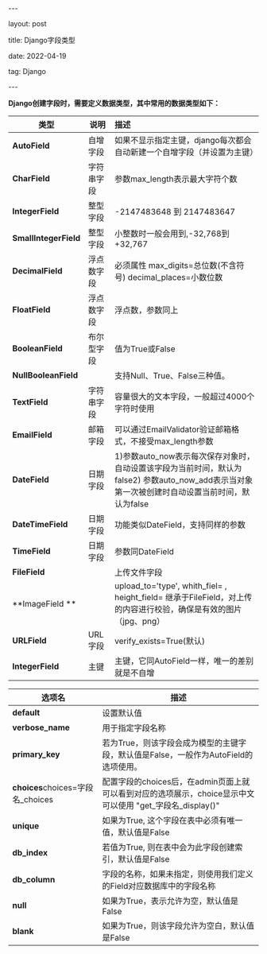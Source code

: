 \---

layout: post

title: Django字段类型

date: 2022-04-19

tag: Django

\---

**Django创建字段时，需要定义数据类型，其中常用的数据类型如下：**

| 类型                  | 说明       | 描述                                                         |
| --------------------- | ---------- | :----------------------------------------------------------- |
| **AutoField**         | 自增字段   | 如果不显示指定主键，django每次都会自动新建一个自增字段（并设置为主键） |
| **CharField**         | 字符串字段 | 参数max_length表示最大字符个数                               |
| **IntegerField**      | 整型字段   | -2147483648 到 2147483647                                    |
| **SmallIntegerField** | 整型字段   | 小整数时一般会用到,-32,768到+32,767                          |
| **DecimalField**      | 浮点数字段 | 必须属性 max_digits=总位数(不含符号)  decimal_places=小数位数 |
| **FloatField**        | 浮点数字段 | 浮点数，参数同上                                             |
| **BooleanField**      | 布尔型字段 | 值为True或False                                              |
| **NullBooleanField**  |            | 支持Null、True、False三种值。                                |
| **TextField**         | 字符串字段 | 容量很大的文本字段，一般超过4000个字符时使用                 |
| **EmailField**        | 邮箱字段   | 可以通过EmailValidator验证邮箱格式，不接受max_length参数     |
| **DateField**         | 日期字段   | 1)参数auto_now表示每次保存对象时，自动设置该字段为当前时间，默认为false2) 参数auto_now_add表示当对象第一次被创建时自动设置当前时间，默认为false |
| **DateTimeField**     | 日期字段   | 功能类似DateField，支持同样的参数                            |
| **TimeField**         | 日期字段   | 参数同DateField                                              |
| **FileField**         |            | 上传文件字段                                                 |
| **ImageField **       |            | upload_to='type', whith_fiel= , height_field= 继承于FileField，对上传的内容进行校验，确保是有效的图片（jpg、png） |
| **URLField**          | URL字段    | verify_exists=True(默认)                                     |
| **IntegerField**      | 主键       | 主键，它同AutoField一样，唯一的差别就是不自增                |

| 选项名                            | 描述                                                         |
| --------------------------------- | ------------------------------------------------------------ |
| **default**                       | 设置默认值                                                   |
| **verbose_name**                  | 用于指定字段名称                                             |
| **primary_key**                   | 若为True，则该字段会成为模型的主键字段，默认值是False，一般作为AutoField的选项使用。 |
| **choices**choices=字段名_choices | 配置字段的choices后，在admin页面上就可以看到对应的选项展示，choice显示中文可以使用 "get_字段名_display()" |
| **unique**                        | 如果为True, 这个字段在表中必须有唯一值，默认值是False        |
| **db_index**                      | 若值为True, 则在表中会为此字段创建索引，默认值是False        |
| **db_column**                     | 字段的名称，如果未指定，则使用我们定义的Field对应数据库中的字段名称 |
| **null**                          | 如果为True，表示允许为空，默认值是False                      |
| **blank**                         | 如果为True，则该字段允许为空白，默认值是False                |